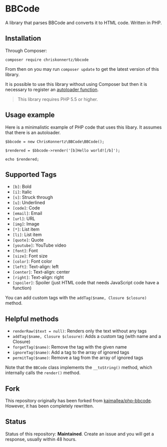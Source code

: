 
# BBCode

A library that parses BBCode and converts it to HTML code. Written in PHP.

## Installation

Through Composer:

```
composer require chriskonnertz/bbcode
```

From then on you may run `composer update` to get the latest version of this library.

It is possible to use this library without using Composer but then it is necessary to register an 
[autoloader function](https://github.com/php-fig/fig-standards/blob/master/accepted/PSR-0.md#example-implementation).

> This library requires PHP 5.5 or higher.

## Usage example

Here is a minimalistic example of PHP code that uses this libary. It assumes that there is an autoloader.

```
$bbcode = new ChrisKonnertz\BBCode\BBCode();

$rendered = $bbcode->render('[b]Hello world![/b]');

echo $rendered;
```

## Supported Tags

* `[b]`: Bold
* `[i]`: Italic
* `[s]`: Struck through
* `[u]`: Underlined
* `[code]`: Code
* `[email]`: Email
* `[url]`: URL
* `[img]`: Image
* `[*]`: List item
* `[li]`: List item
* `[quote]`: Quote
* `[youtube]`: YouTube video
* `[font]`: Font
* `[size]`: Font size
* `[color]`: Font color
* `[left]`: Text-align: left
* `[center]`: Text-align: center
* `[right]`: Text-align: right
* `[spoiler]`: Spoiler (just HTML code that needs JavaScript code have a function)

You can add custom tags with the `addTag($name, Closure $closure)` method.

## Helpful methods

* `renderRaw($text = null)`: Renders only the text without any tags
* `addTag($name, Closure $closure)`: Adds a custom tag (with name and a Closure)
* `forgetTag($name)`: Remove the tag with the given name
* `ignoreTag($name)`: Add a tag to the array of ignored tags
* `permitTag($name)`: Remove a tag from the array of ignored tags

Note that the `BBCode` class implements the `__toString()` method, which internally calls the `render()` method.

## Fork

This repository originally has been forked from [kaimallea/php-bbcode](https://github.com/kaimallea/php-bbcode). However, it has been completely rewritten.

## Status

Status of this repository: **Maintained**. Create an issue and you will get a response, usually within 48 hours.
